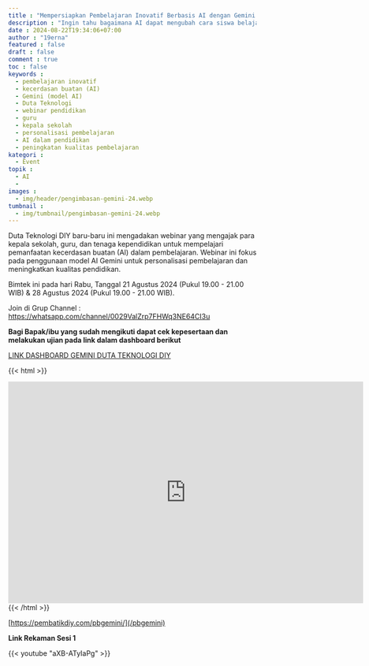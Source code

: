 ```yaml
---
title : "Mempersiapkan Pembelajaran Inovatif Berbasis AI dengan Gemini - Duta Teknologi"
description : "Ingin tahu bagaimana AI dapat mengubah cara siswa belajar? Ikuti webinar gratis kami dan pelajari cara memanfaatkan AI Gemini untuk personalisasi pembelajaran. Daftar sekarang!"
date : 2024-08-22T19:34:06+07:00
author : "19erna"
featured : false
draft : false
comment : true
toc : false
keywords : 
  - pembelajaran inovatif
  - kecerdasan buatan (AI)
  - Gemini (model AI)
  - Duta Teknologi
  - webinar pendidikan
  - guru
  - kepala sekolah
  - personalisasi pembelajaran
  - AI dalam pendidikan
  - peningkatan kualitas pembelajaran
kategori : 
  - Event
topik :
  - AI
  - 
images : 
  - img/header/pengimbasan-gemini-24.webp
tumbnail : 
  - img/tumbnail/pengimbasan-gemini-24.webp
---
```

Duta Teknologi DIY baru-baru ini mengadakan webinar yang mengajak para kepala sekolah, guru, dan tenaga kependidikan untuk mempelajari pemanfaatan kecerdasan buatan (AI) dalam pembelajaran. Webinar ini fokus pada penggunaan model AI Gemini untuk personalisasi pembelajaran dan meningkatkan kualitas pendidikan.

Bimtek ini pada hari Rabu, Tanggal 21  Agustus 2024 (Pukul 19.00 - 21.00 WIB) & 28 Agustus 2024 (Pukul 19.00 - 21.00 WIB). 

Join di Grup Channel : https://whatsapp.com/channel/0029ValZrp7FHWq3NE64CI3u

**Bagi Bapak/ibu yang sudah mengikuti dapat cek kepesertaan dan melakukan ujian pada link dalam dashboard berikut**

[LINK DASHBOARD GEMINI DUTA TEKNOLOGI DIY](/pbgemini)

{{< html >}}
<iframe width="720" height="450" src="https://lookerstudio.google.com/embed/reporting/a9c37c19-1f44-47b7-83df-fde7793371a6/page/6Pg9D" frameborder="0" style="border:0" allowfullscreen sandbox="allow-storage-access-by-user-activation allow-scripts allow-same-origin allow-popups allow-popups-to-escape-sandbox"></iframe>
{{< /html >}}

[https://pembatikdiy.com/pbgemini/](/pbgemini)

**Link Rekaman Sesi 1**

{{< youtube "aXB-ATyIaPg" >}}
